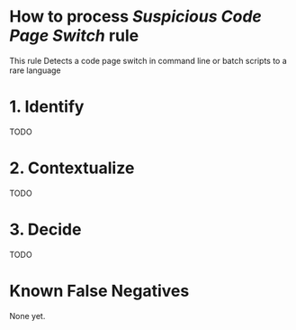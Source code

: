 # How to process *Suspicious Code Page Switch* rule
This rule Detects a code page switch in command line or batch scripts to a rare language

# 1. Identify
TODO

# 2. Contextualize
TODO

# 3. Decide
TODO

# Known False Negatives
None yet.
